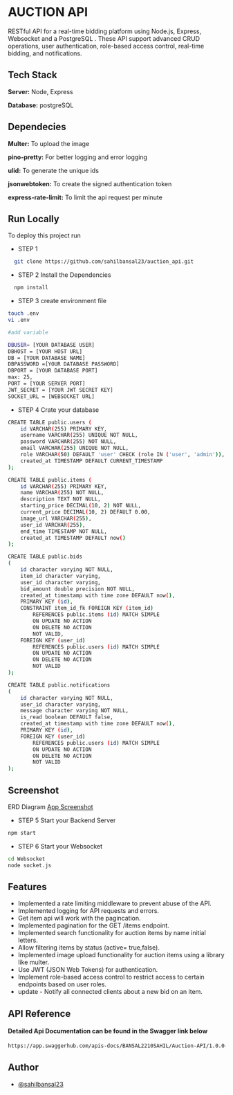 
# AUCTION API

RESTful API for a real-time bidding platform using Node.js, Express, Websocket and a PostgreSQL . These API  support advanced CRUD operations, user authentication,  role-based access control, real-time bidding, and notifications. 




## Tech Stack

**Server:** Node, Express

**Database:** postgreSQL



## Dependecies

**Multer:** To upload the image 

**pino-pretty:** For better logging and error logging

**ulid:** To generate the unique ids

**jsonwebtoken:** To create the signed authentication token 

**express-rate-limit:** To limit the api request per minute





## Run Locally

To deploy this project run

- STEP 1
```bash
  git clone https://github.com/sahilbansal23/auction_api.git
```

- STEP 2
Install the Dependencies
```bash
  npm install
```
- STEP 3
create environment file
```bash
touch .env
vi .env 

#add variable 

DBUSER= [YOUR DATABASE USER]
DBHOST = [YOUR HOST URL]
DB = [YOUR DATABASE NAME]
DBPASSWORD =[YOUR DATABASE PASSWORD]
DBPORT = [YOUR DATABASE PORT]
max: 25,
PORT = [YOUR SERVER PORT]
JWT_SECRET = [YOUR JWT SECRET KEY]
SOCKET_URL = [WEBSOCKET URL]
```

- STEP 4
Crate your database
```bash
CREATE TABLE public.users (
    id VARCHAR(255) PRIMARY KEY,
    username VARCHAR(255) UNIQUE NOT NULL,
    password VARCHAR(255) NOT NULL,
    email VARCHAR(255) UNIQUE NOT NULL,
    role VARCHAR(50) DEFAULT 'user' CHECK (role IN ('user', 'admin')),
    created_at TIMESTAMP DEFAULT CURRENT_TIMESTAMP
);

CREATE TABLE public.items (
    id VARCHAR(255) PRIMARY KEY,
    name VARCHAR(255) NOT NULL,
    description TEXT NOT NULL,
    starting_price DECIMAL(10, 2) NOT NULL,
    current_price DECIMAL(10, 2) DEFAULT 0.00,
    image_url VARCHAR(255),
    user_id VARCHAR(255),
    end_time TIMESTAMP NOT NULL,
    created_at TIMESTAMP DEFAULT now()
);

CREATE TABLE public.bids
(
    id character varying NOT NULL,
    item_id character varying,
    user_id character varying,
    bid_amount double precision NOT NULL,
    created_at timestamp with time zone DEFAULT now(),
    PRIMARY KEY (id),
    CONSTRAINT item_id_fk FOREIGN KEY (item_id)
        REFERENCES public.items (id) MATCH SIMPLE
        ON UPDATE NO ACTION
        ON DELETE NO ACTION
        NOT VALID,
    FOREIGN KEY (user_id)
        REFERENCES public.users (id) MATCH SIMPLE
        ON UPDATE NO ACTION
        ON DELETE NO ACTION
        NOT VALID
);

CREATE TABLE public.notifications
(
    id character varying NOT NULL,
    user_id character varying,
    message character varying NOT NULL,
    is_read boolean DEFAULT false,
    created_at timestamp with time zone DEFAULT now(),
    PRIMARY KEY (id),
    FOREIGN KEY (user_id)
        REFERENCES public.users (id) MATCH SIMPLE
        ON UPDATE NO ACTION
        ON DELETE NO ACTION
        NOT VALID
);


```

## Screenshot
 ERD Diagram
[App Screenshot](https://drive.google.com/file/d/1i-BhJd2o6xAodEYpYJT3GFJ2AYs9HSAu/view?usp=sharing)


- STEP 5
Start your Backend Server
```bash
npm start
```

- STEP 6
Start your Websocket
```bash
cd Websocket
node socket.js
```




## Features

- Implemented a rate limiting middleware to prevent abuse of the API.
- Implemented logging for API requests and errors.
- Get item api will work with the pagincation.
- Implemented pagination for the GET /items endpoint. 
- Implemented search functionality for auction items by name initial letters. 
- Allow filtering items by status (active= true,false). 
- Implemented image upload functionality for auction items using a library like multer.
- Use JWT (JSON Web Tokens) for authentication. 
- Implement role-based access control to restrict access to certain endpoints based on user roles. 
- update - Notify all connected clients about a new bid on an item. 




## API Reference

#### Detailed Api Documentation can be found in the Swagger link below

```bash
https://app.swaggerhub.com/apis-docs/BANSAL2210SAHIL/Auction-API/1.0.0-oas3
```

## Author

- [@sahilbansal23](https://www.linkedin.com/in/sahilbansal23/)

